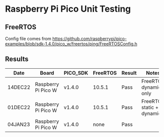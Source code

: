 # Raspberry Pi Pico Unit Testing

## FreeRTOS

Config file comes from https://github.com/raspberrypi/pico-examples/blob/sdk-1.4.0/pico_w/freertos/ping/FreeRTOSConfig.h

## Results

|   Date  | Board                | PICO_SDK | FreeRTOS | Result | Notes |
| ------- | -------------------- | -------  | -------- | ------ | ----- |
| 14DEC22 | Raspberry Pi Pico W  | v1.4.0   |  10.5.1  | Pass   | FreeRTOS dynamic only
| 01DEC22 | Raspberry Pi Pico W  | v1.4.0   |  10.5.1  | Pass   | FreeRTOS static + dynamic
| 04JAN23 | Raspberry Pi Pico W  | v1.4.0   |  none    | Pass   | 

